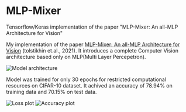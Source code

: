 # MLP-Mixer
Tensorflow/Keras implementation of the paper "MLP-Mixer: An all-MLP Architecture for Vision"

My implementation of the paper [MLP-Mixer: An all-MLP Architecture for Vision](https://arxiv.org/abs/2105.01601) (tolstikhin et.al., 2021). It introduces a complete Computer Vision architecture based only on MLP(Multi Layer Percepetron).

![Model architecture](https://github.com/old-school-kid/MLP-Mixer/blob/main/images/MLP%20mixer.png "Model architecture")

Model was trained for only 30 epochs for restricted computational resources on CIFAR-10 dataset. It achived an accuracy of 78.94% on training data and 70.15% on test data.

![Loss plot](https://github.com/old-school-kid/MLP-Mixer/blob/main/images/loss%20mlp%20mixer.png "loss plot") ![Accuracy plot](https://github.com/old-school-kid/MLP-Mixer/blob/main/images/accuracy%20mlp%20mixer.png "Accuracy plot")